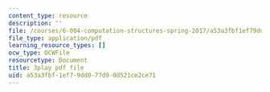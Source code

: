 ```yaml
---
content_type: resource
description: ''
file: /courses/6-004-computation-structures-spring-2017/a53a3fbf1ef79dd077d90d521ce2ce71_FkFYxaWhn8g.pdf
file_type: application/pdf
learning_resource_types: []
ocw_type: OCWFile
resourcetype: Document
title: 3play pdf file
uid: a53a3fbf-1ef7-9dd0-77d9-0d521ce2ce71
---
```

